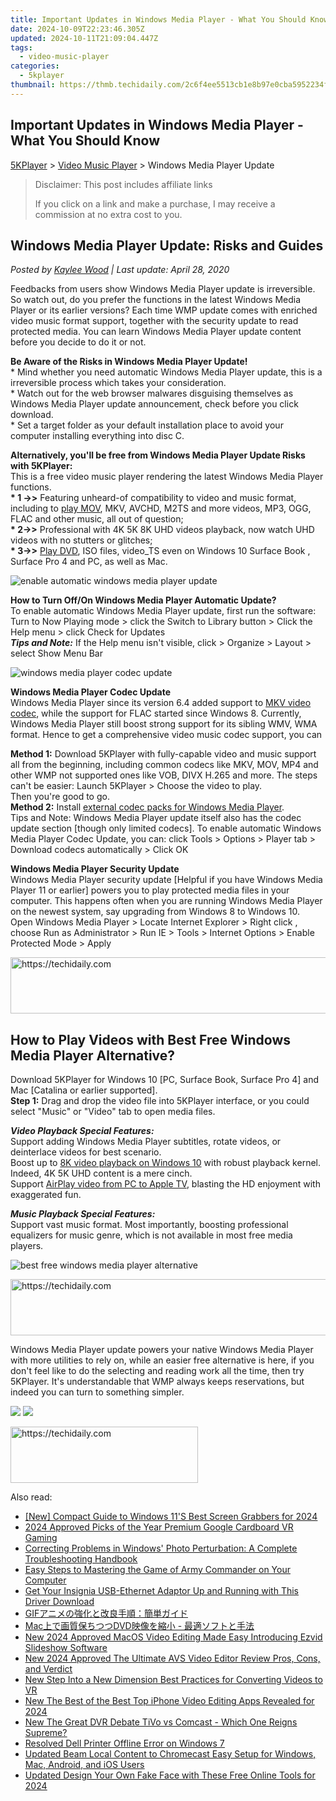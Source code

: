 ```yaml
---
title: Important Updates in Windows Media Player - What You Should Know
date: 2024-10-09T22:23:46.305Z
updated: 2024-10-11T21:09:04.447Z
tags:
  - video-music-player
categories:
  - 5kplayer
thumbnail: https://thmb.techidaily.com/2c6f4ee5513cb1e8b97e0cba5952234ffb447e10ada86593b81e12229bc773a7.jpg
---
```


## Important Updates in Windows Media Player - What You Should Know

[5KPlayer](https://tools.techidaily.com/5kplayer/products/) \> [Video Music Player](https://tools.techidaily.com/5kplayer/video-music-player/) \> Windows Media Player Update

>  Disclaimer: This post includes affiliate links
>
>  If you click on a link and make a purchase, I may receive a commission at no extra cost to you.
>

## Windows Media Player Update: Risks and Guides

 _Posted by [Kaylee Wood](https://www.quora.com/profile/Amanda-Hu-21) | Last update: April 28, 2020_ 

Feedbacks from users show Windows Media Player update is irreversible. So watch out, do you prefer the functions in the latest Windows Media Player or its earlier versions? Each time WMP update comes with enriched video music format support, together with the security update to read protected media. You can learn Windows Media Player update content before you decide to do it or not.

**Be Aware of the Risks in Windows Media Player Update!**  
 \* Mind whether you need automatic Windows Media Player update, this is a irreversible process which takes your consideration.  
 \* Watch out for the web browser malwares disguising themselves as Windows Media Player update announcement, check before you click download.  
 \* Set a target folder as your default installation place to avoid your computer installing everything into disc C.

**Alternatively, you'll be free from Windows Media Player Update Risks with 5KPlayer:**  
 This is a free video music player rendering the latest Windows Media Player functions.   
**\* 1 ->>** Featuring unheard-of compatibility to video and music format, including to [play MOV](https://tools.techidaily.com/5kplayer/video-music-player/), MKV, AVCHD, M2TS and more videos, MP3, OGG, FLAC and other music, all out of question;  
**\* 2->>** Professional with 4K 5K 8K UHD videos playback, now watch UHD videos with no stutters or glitches;  
**\* 3->>** [Play DVD](https://tools.techidaily.com/5kplayer/video-music-player/), ISO files, video\_TS even on Windows 10 Surface Book , Surface Pro 4 and PC, as well as Mac. 

![enable automatic windows media player update](https://www.5kplayer.com/video-music-player/img/5k-wmp-update-yxt-151020.jpg) 

**How to Turn Off/On Windows Media Player Automatic Update?**  
 To enable automatic Windows Media Player update, first run the software:  
 Turn to Now Playing mode > click the Switch to Library button > Click the Help menu > click Check for Updates  
**_Tips and Note:_** If the Help menu isn't visible, click > Organize > Layout > select Show Menu Bar

![windows media player codec update](https://www.5kplayer.com/video-music-player/img/h.265player.jpg) 

**Windows Media Player Codec Update**  
 Windows Media Player since its version 6.4 added support to [MKV video codec](https://tools.techidaily.com/5kplayer/video-music-player/), while the support for FLAC started since Windows 8\. Currently, Windows Media Player still boost strong support for its sibling WMV, WMA format. Hence to get a comprehensive video music codec support, you can 

**Method 1:** Download 5KPlayer with fully-capable video and music support all from the beginning, including common codecs like MKV, MOV, MP4 and other WMP not supported ones like VOB, DIVX H.265 and more. The steps can't be easier: Launch 5KPlayer > Choose the video to play.   
 Then you're good to go.  
**Method 2:** Install [external codec packs for Windows Media Player](https://tools.techidaily.com/5kplayer/video-music-player/).  
 Tips and Note: Windows Media Player update itself also has the codec update section \[though only limited codecs\]. To enable automatic Windows Media Player Codec Update, you can: click Tools > Options > Player tab > Download codecs automatically > Click OK 

**Windows Media Player Security Update**  
 Windows Media Player security update \[Helpful if you have Windows Media Player 11 or earlier\] powers you to play protected media files in your computer. This happens often when you are running Windows Media Player on the newest system, say upgrading from Windows 8 to Windows 10.  
 Open Windows Media Player > Locate Internet Explorer > Right click , choose Run as Administrator > Run IE > Tools > Internet Options > Enable Protected Mode > Apply

<!-- affiliate ads begin -->
<a href="https://imp.i110150.net/c/5597632/924297/11305" target="_top" id="924297">
  <img src="//a.impactradius-go.com/display-ad/11305-924297" border="0" alt="https://techidaily.com" width="728" height="90"/>
</a>
<img height="0" width="0" src="https://imp.i110150.net/i/5597632/924297/11305" style="position:absolute;visibility:hidden;" border="0" />
<!-- affiliate ads end -->

## How to Play Videos with Best Free Windows Media Player Alternative?

Download 5KPlayer for Windows 10 \[PC, Surface Book, Surface Pro 4\] and Mac \[Catalina or earlier supported\].  
**Step 1:** Drag and drop the video file into 5KPlayer interface, or you could select "Music" or "Video" tab to open media files.

**_Video Playback Special Features:_**  
Support adding Windows Media Player subtitles, rotate videos, or deinterlace videos for best scenario.  
Boost up to [8K video playback on Windows 10](https://tools.techidaily.com/5kplayer/video-music-player/) with robust playback kernel. Indeed, 4K 5K UHD content is a mere cinch.  
Support [AirPlay video from PC to Apple TV](https://tools.techidaily.com/5kplayer/airplay/), blasting the HD enjoyment with exaggerated fun.

**_Music Playback Special Features:_**  
Support vast music format. Most importantly, boosting professional equalizers for music genre, which is not available in most free media players.

![best free windows media player alternative](https://www.5kplayer.com/video-music-player/img/5kplayer-freeaacplayer-yxt-030601.jpg) 

<!-- affiliate ads begin -->
<a href="https://unicoeye.pxf.io/c/5597632/2134229/18498" target="_top" id="2134229">
  <img src="//a.impactradius-go.com/display-ad/18498-2134229" border="0" alt="https://techidaily.com" width="728" height="90"/>
</a>
<img height="0" width="0" src="https://unicoeye.pxf.io/i/5597632/2134229/18498" style="position:absolute;visibility:hidden;" border="0" />
<!-- affiliate ads end -->

Windows Media Player update powers your native Windows Media Player with more utilities to rely on, while an easier free alternative is here, if you don't feel like to do the selecting and reading work all the time, then try 5KPlayer. It's understandable that WMP always keeps reservations, but indeed you can turn to something simpler.

[![](https://www.5kplayer.com/video-music-player/../button/freedownwhitewin.png)](https://tools.techidaily.com/5kplayer/products/) [![](https://www.5kplayer.com/video-music-player/../button/freedownwhitemac.png)](https://tools.techidaily.com/5kplayer/products/)

<!-- affiliate ads begin -->
<a href="https://review-au.sjv.io/c/5597632/2098704/14409" target="_top" id="2098704">
  <img src="//a.impactradius-go.com/display-ad/14409-2098704" border="0" alt="https://techidaily.com" width="300" height="90"/>
</a>
<img height="0" width="0" src="https://review-au.sjv.io/i/5597632/2098704/14409" style="position:absolute;visibility:hidden;" border="0" />
<!-- affiliate ads end -->

<ins class="adsbygoogle"
     style="display:block"
     data-ad-format="autorelaxed"
     data-ad-client="ca-pub-7571918770474297"
     data-ad-slot="1223367746"></ins>

<ins class="adsbygoogle"
     style="display:block"
     data-ad-client="ca-pub-7571918770474297"
     data-ad-slot="8358498916"
     data-ad-format="auto"
     data-full-width-responsive="true"></ins>

<span class="atpl-alsoreadstyle">Also read:</span>
<div><ul>
<li><a href="https://desktop-recording.techidaily.com/new-compact-guide-to-windows-11s-best-screen-grabbers-for-2024/"><u>[New] Compact Guide to Windows 11'S Best Screen Grabbers for 2024</u></a></li>
<li><a href="https://extra-skills.techidaily.com/2024-approved-picks-of-the-year-premium-google-cardboard-vr-gaming/"><u>2024 Approved Picks of the Year Premium Google Cardboard VR Gaming</u></a></li>
<li><a href="https://data-safeguard.techidaily.com/correcting-problems-in-windows-photo-perturbation-a-complete-troubleshooting-handbook/"><u>Correcting Problems in Windows' Photo Perturbation: A Complete Troubleshooting Handbook</u></a></li>
<li><a href="https://discover-fantastic.techidaily.com/easy-steps-to-mastering-the-game-of-army-commander-on-your-computer/"><u>Easy Steps to Mastering the Game of Army Commander on Your Computer</u></a></li>
<li><a href="https://win-amazing.techidaily.com/get-your-insignia-usb-ethernet-adaptor-up-and-running-with-this-driver-download/"><u>Get Your Insignia USB-Ethernet Adaptor Up and Running with This Driver Download</u></a></li>
<li><a href="https://some-knowledge.techidaily.com/1726029838563-gif/"><u>GIFアニメの強化と改良手順：簡単ガイド</u></a></li>
<li><a href="https://discover-awesome.techidaily.com/1725289268616-macdvd/"><u>Mac上で画質保ちつつDVD映像を縮小 - 最適ソフトと手法</u></a></li>
<li><a href="https://video-ai-editor.techidaily.com/new-2024-approved-macos-video-editing-made-easy-introducing-ezvid-slideshow-software/"><u>New 2024 Approved MacOS Video Editing Made Easy Introducing Ezvid Slideshow Software</u></a></li>
<li><a href="https://video-ai-editor.techidaily.com/new-2024-approved-the-ultimate-avs-video-editor-review-pros-cons-and-verdict/"><u>New 2024 Approved The Ultimate AVS Video Editor Review Pros, Cons, and Verdict</u></a></li>
<li><a href="https://video-ai-editor.techidaily.com/new-step-into-a-new-dimension-best-practices-for-converting-videos-to-vr/"><u>New Step Into a New Dimension Best Practices for Converting Videos to VR</u></a></li>
<li><a href="https://video-ai-editor.techidaily.com/new-the-best-of-the-best-top-iphone-video-editing-apps-revealed-for-2024/"><u>New The Best of the Best Top iPhone Video Editing Apps Revealed for 2024</u></a></li>
<li><a href="https://video-ai-editor.techidaily.com/new-the-great-dvr-debate-tivo-vs-comcast-which-one-reigns-supreme/"><u>New The Great DVR Debate TiVo vs Comcast - Which One Reigns Supreme?</u></a></li>
<li><a href="https://printer-issues.techidaily.com/resolved-dell-printer-offline-error-on-windows-7/"><u>Resolved Dell Printer Offline Error on Windows 7</u></a></li>
<li><a href="https://video-ai-editor.techidaily.com/updated-beam-local-content-to-chromecast-easy-setup-for-windows-mac-android-and-ios-users/"><u>Updated Beam Local Content to Chromecast Easy Setup for Windows, Mac, Android, and iOS Users</u></a></li>
<li><a href="https://video-ai-editor.techidaily.com/updated-design-your-own-fake-face-with-these-free-online-tools-for-2024/"><u>Updated Design Your Own Fake Face with These Free Online Tools for 2024</u></a></li>
</ul></div>

